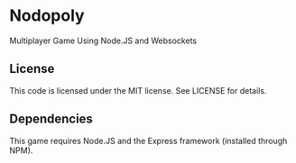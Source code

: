 # Nodopoly
Multiplayer Game Using Node.JS and Websockets

## License
This code is licensed under the MIT license. See LICENSE for details.

## Dependencies
This game requires Node.JS and the Express framework (installed through NPM).
